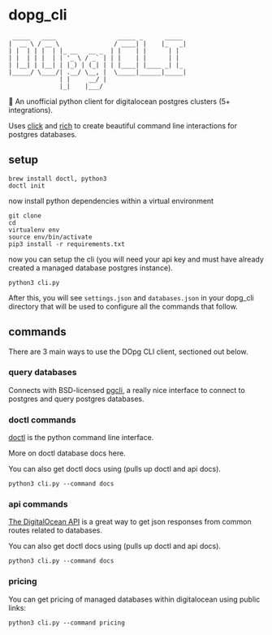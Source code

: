# dopg_cli
```
 _____   ____                 _____ _      _____ 
|  __ \ / __ \               / ____| |    |_   _|
| |  | | |  | |_ __   __ _  | |    | |      | |  
| |  | | |  | | '_ \ / _` | | |    | |      | |  
| |__| | |__| | |_) | (_| | | |____| |____ _| |_ 
|_____/ \____/| .__/ \__, |  \_____|______|_____|
              | |     __/ |                      
              |_|    |___/                       
```

🦈 An unofficial python client for digitalocean postgres clusters (5+ integrations).

Uses [click](https://click.palletsprojects.com/en/8.1.x/) and [rich](https://github.com/Textualize/rich) to create beautiful command line interactions for postgres databases.

## setup 
```
brew install doctl, python3
doctl init
```
now install python dependencies within a virtual environment
```
git clone 
cd 
virtualenv env 
source env/bin/activate
pip3 install -r requirements.txt
```
now you can setup the cli (you will need your api key and must have already created a managed database postgres instance).
```
python3 cli.py
```
After this, you will see ```settings.json``` and ```databases.json``` in your dopg_cli directory that will be used to configure all the commands that follow. 

## commands 
There are 3 main ways to use the DOpg CLI client, sectioned out below.

### query databases
Connects with BSD-licensed [pgcli](https://github.com/dbcli/pgcli), a really nice interface to connect to postgres and query postgres databases.

### doctl commands
[doctl](https://github.com/digitalocean/doctl) is the python command line interface.

More on doctl database docs here.

You can also get doctl docs using (pulls up doctl and api docs).
```
python3 cli.py --command docs
```

### api commands
[The DigitalOcean API](https://docs.digitalocean.com/reference/api/api-reference/#tag/Databases) is a great way to get json responses from common routes related to databases.

You can also get doctl docs using (pulls up doctl and api docs).
```
python3 cli.py --command docs
```

### pricing
You can get pricing of managed databases within digitalocean using public links:
```
python3 cli.py --command pricing
```
